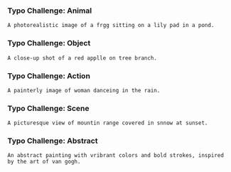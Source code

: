 ### Typo Challenge: Animal

```
A photorealistic image of a frgg sitting on a lily pad in a pond.
```

### Typo Challenge: Object

```
A close-up shot of a red applle on tree branch.
```

### Typo Challenge: Action

```
A painterly image of woman danceing in the rain.
```

### Typo Challenge: Scene

```
A picturesque view of mountin range covered in snnow at sunset.
```

### Typo Challenge: Abstract

```
An abstract painting with vribrant colors and bold strokes, inspired by the art of van gogh.
```